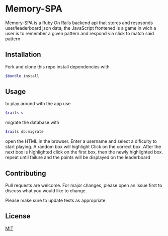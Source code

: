# Memory-SPA
Memory-SPA is a Ruby On Rails backend api that stores and respsonds user/leaderboard json data, the JavaScript frontened is a game in wich a user is to remember a given pattern and respond via click to match said pattern

## Installation
Fork and clone this repo install dependencies with
```bash
$bundle install
```
## Usage
to play around with the app use
```bash
$rails s
```
migrate the database with
```bash
$rails db:migrate
```
open the HTML in the browser.
 Enter a username and select a dificulty to start playing.
 A random box will highlight
 Click on the correct box.
 After the next box is highlighted click on the first box, then the newly highlighted box.
repeat until failure and the points will be displayed on the leaderboard

## Contributing
Pull requests are welcome. For major changes, please open an issue first to discuss what you would like to change.

Please make sure to update tests as appropriate.

## License
[MIT](https://choosealicense.com/licenses/mit/)
